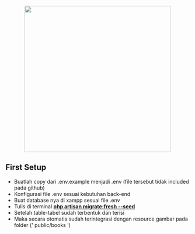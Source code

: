 <p align="center"><a href="https://laravel.com" target="_blank"><img src="https://raw.githubusercontent.com/laravel/art/master/logo-lockup/5%20SVG/2%20CMYK/1%20Full%20Color/laravel-logolockup-cmyk-red.svg" width="400"></a></p>

## First Setup
- Buatlah copy dari .env.example menjadi .env (file tersebut tidak included pada github)
- Konfigurasi file .env sesuai kebutuhan back-end 
- Buat database nya di xampp sesuai file .env
- Tulis di terminal **[php artisan migrate:fresh --seed](https://laravel.com/docs/8.x/seeding#running-seeders/)**
- Setelah table-tabel sudah terbentuk dan terisi 
- Maka secara otomatis sudah terintegrasi dengan resource gambar pada folder (' public/books ')
